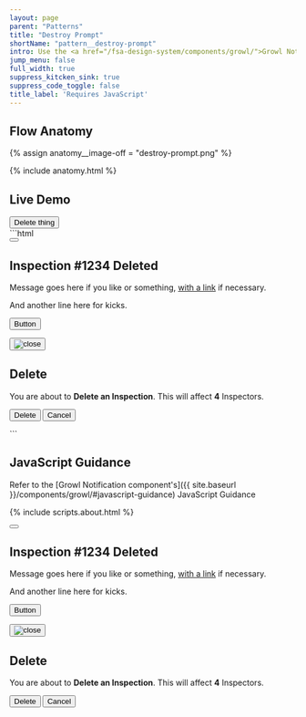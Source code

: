 ```yaml
---
layout: page
parent: "Patterns"
title: "Destroy Prompt"
shortName: "pattern__destroy-prompt"
intro: Use the <a href="/fsa-design-system/components/growl/">Growl Notification</a> component to prompt the user of the implications of its action.
jump_menu: false
full_width: true
suppress_kitcken_sink: true
suppress_code_toggle: false
title_label: 'Requires JavaScript'
---
```


## Flow Anatomy

{% assign anatomy__image-off = "destroy-prompt.png" %}

{% include anatomy.html %}

## Live Demo

<div class="ds-preview fsa-text-align--center">
  <button class="fsa-btn fsa-btn--secondary fsa-btn--large" data-behavior="growl-show whiteout-show" aria-controls="UNIQUE-ID-9469E21387FAF609" aria-expanded="false" type="button">Delete thing</button>
</div>
```html
<div class="fsa-whiteout" tabindex="-1" id="fsa-whiteout" aria-hidden="true"></div>
<div class="fsa-growl-container">
  <div class="fsa-growl fsa-growl--success" id="UNIQUE-ID-8A386E512C033F57" aria-hidden="true" tabindex="0" role="dialog">
    <div class="fsa-growl__hd">
      <button class="fsa-growl__close" data-behavior="growl-dismiss" type="button" title="Close Notification" aria-label="Close Notification"></button>
      <h2 class="fsa-growl__title">Inspection #1234 Deleted</h2>
    </div>
    <div class="fsa-growl__bd">
      <p>Message goes here if you like or something, <a href="link.html">with a link</a> if necessary.</p>
      <p>And another line here for kicks.</p>
      <p>
        <button data-behavior="growl-dismiss" class="fsa-btn fsa-btn--small fsa-btn--secondary" type="button">Button</button>
      </p>
    </div>
  </div>
</div>
<div class="fsa-growl-container fsa-growl-container--centered">
  <div class="fsa-growl fsa-growl--error fsa-growl--centered" id="UNIQUE-ID-9469E21387FAF609" aria-hidden="true" tabindex="0" role="alertdialog">
    <div class="fsa-growl__hd">
      <button class="fsa-growl__close" data-behavior="growl-dismiss whiteout-dismiss" type="button"><img class="fsa-growl__close-icon" src="{{ site.baseurl }}img/close.svg" alt="close"></button>
      <h2 class="fsa-growl__title">Delete</h2>
    </div>
    <div class="fsa-growl__bd">
      <p>You are about to <strong>Delete an Inspection</strong>. This will affect <strong>4</strong> Inspectors.</p>
      <p>
        <button data-behavior="growl-dismiss whiteout-dismiss growl-show" aria-controls="UNIQUE-ID-8A386E512C033F57" aria-expanded="false" class="fsa-btn fsa-btn--small fsa-btn--tertiary" type="button">Delete</button>
        <button data-behavior="growl-dismiss whiteout-dismiss" class="fsa-btn fsa-btn--small fsa-btn--secondary" type="button">Cancel</button>
      </p>
    </div>
  </div>
</div>
```

## JavaScript Guidance

Refer to the [Growl Notification component's]({{ site.baseurl }}/components/growl/#javascript-guidance) JavaScript Guidance

{% include scripts.about.html %}

<div class="fsa-whiteout" tabindex="-1" id="fsa-whiteout" aria-hidden="true"></div>
<div class="fsa-growl-container">
  <div class="fsa-growl fsa-growl--success" id="UNIQUE-ID-8A386E512C033F57" aria-hidden="true" tabindex="0" role="dialog">
    <div class="fsa-growl__hd">
      <button class="fsa-growl__close" data-behavior="growl-dismiss" type="button" title="Close Notification" aria-label="Close Notification"></button>
      <h2 class="fsa-growl__title">Inspection #1234 Deleted</h2>
    </div>
    <div class="fsa-growl__bd">
      <p>Message goes here if you like or something, <a href="link.html">with a link</a> if necessary.</p>
      <p>And another line here for kicks.</p>
      <p>
        <button data-behavior="growl-dismiss" class="fsa-btn fsa-btn--small fsa-btn--secondary" type="button">Button</button>
      </p>
    </div>
  </div>
</div>
<div class="fsa-growl-container fsa-growl-container--centered">
  <div class="fsa-growl fsa-growl--error fsa-growl--centered" id="UNIQUE-ID-9469E21387FAF609" aria-hidden="true" tabindex="0" role="alertdialog">
    <div class="fsa-growl__hd">
      <button class="fsa-growl__close" data-behavior="growl-dismiss whiteout-dismiss" type="button"><img class="fsa-growl__close-icon" src="{{ site.baseurl }}img/close.svg" alt="close"></button>
      <h2 class="fsa-growl__title">Delete</h2>
    </div>
    <div class="fsa-growl__bd">
      <p>You are about to <strong>Delete an Inspection</strong>. This will affect <strong>4</strong> Inspectors.</p>
      <p>
        <button data-behavior="growl-dismiss whiteout-dismiss growl-show" aria-controls="UNIQUE-ID-8A386E512C033F57" aria-expanded="false" class="fsa-btn fsa-btn--small fsa-btn--tertiary" type="button">Delete</button>
        <button data-behavior="growl-dismiss whiteout-dismiss" class="fsa-btn fsa-btn--small fsa-btn--secondary" type="button">Cancel</button>
      </p>
    </div>
  </div>
</div>
